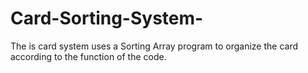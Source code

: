 # Card-Sorting-System-
The is card system uses a Sorting Array program to organize the card according to the function of the code. 

